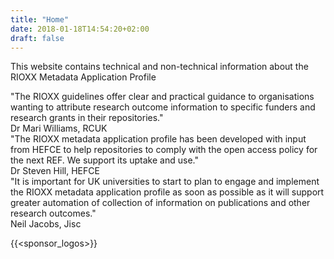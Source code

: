 ```yaml
---
title: "Home"
date: 2018-01-18T14:54:20+02:00
draft: false
---
```

This website contains technical and non-technical information about the RIOXX Metadata Application Profile
<div class="card-deck">
  <div class="card">
    <div class="card-body homepage-endorsement-card-body">
      "The RIOXX guidelines offer clear and practical guidance to organisations wanting to attribute research outcome information to specific funders and research grants in their repositories."
    </div>
    <div class="card-footer homepage-endorsement-card-footer">
      Dr Mari Williams, RCUK
    </div>
  </div>

  <div class="card">
    <div class="card-body homepage-endorsement-card-body">
      "The RIOXX metadata application profile has been developed with input from HEFCE to help repositories to comply with the open access policy for the next REF. We support its uptake and use."
    </div>
    <div class="card-footer homepage-endorsement-card-footer">
      Dr Steven Hill, HEFCE
    </div>
  </div>


  <div class="card">
    <div class="card-body homepage-endorsement-card-body">
      "It is important for UK universities to start to plan to engage and implement the RIOXX metadata application profile as soon as possible as it will support greater automation of collection of information on publications and other research outcomes."
    </div>
    <div class="card-footer homepage-endorsement-card-footer">
      Neil Jacobs, Jisc
    </div>
  </div>
</div>

{{<sponsor_logos>}}